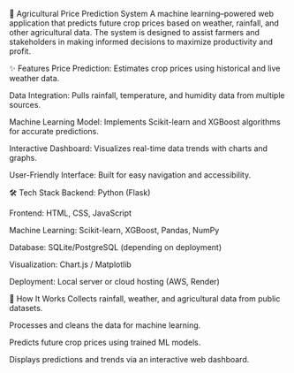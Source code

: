 🌾 Agricultural Price Prediction System
A machine learning–powered web application that predicts future crop prices based on weather, rainfall, and other agricultural data. The system is designed to assist farmers and stakeholders in making informed decisions to maximize productivity and profit.

✨ Features
Price Prediction: Estimates crop prices using historical and live weather data.

Data Integration: Pulls rainfall, temperature, and humidity data from multiple sources.

Machine Learning Model: Implements Scikit-learn and XGBoost algorithms for accurate predictions.

Interactive Dashboard: Visualizes real-time data trends with charts and graphs.

User-Friendly Interface: Built for easy navigation and accessibility.

🛠 Tech Stack
Backend: Python (Flask)

Frontend: HTML, CSS, JavaScript

Machine Learning: Scikit-learn, XGBoost, Pandas, NumPy

Database: SQLite/PostgreSQL (depending on deployment)

Visualization: Chart.js / Matplotlib

Deployment: Local server or cloud hosting (AWS, Render)

🚀 How It Works
Collects rainfall, weather, and agricultural data from public datasets.

Processes and cleans the data for machine learning.

Predicts future crop prices using trained ML models.

Displays predictions and trends via an interactive web dashboard.
